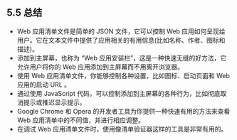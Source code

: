 ## 5.5 总结

* Web 应用清单文件是简单的 JSON 文件，它可以控制 Web 应用如何呈现给用户。它在文本文件中提供了应用相关的有用信息(比如名称、作者、图标和描述)。
* 添加到主屏幕，也称为 “Web 应用安装栏”，这是一种快速无缝的好方法，它允许用户将你的 Web 应用添加到主屏幕而不用离开浏览器。
* 使用 Web 应用清单文件，你能够控制各种设置，比如图标、启动页面和 Web 应用的启动 URL 。
* 通过使用 JavaScript 代码，可以控制添加到主屏幕的各种行为，比如彻底取消提示或推迟显示提示。
* Google Chrome 和 Opera 的开发者工具为你提供一种快速有用的方法来查看 Web 应用清单中的不同值，并进行相应调整。
* 在调试 Web 应用清单文件时，使用像清单验证器这样的工具是非常有用的。
